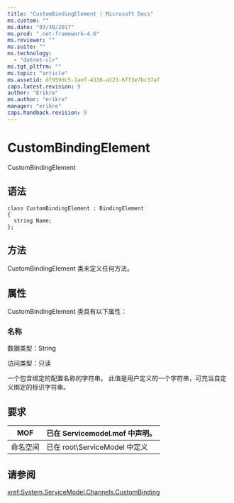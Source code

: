 ```yaml
---
title: "CustomBindingElement | Microsoft Docs"
ms.custom: ""
ms.date: "03/30/2017"
ms.prod: ".net-framework-4.6"
ms.reviewer: ""
ms.suite: ""
ms.technology: 
  - "dotnet-clr"
ms.tgt_pltfrm: ""
ms.topic: "article"
ms.assetid: df959dc5-1aef-4338-a123-6ff3e7bc37af
caps.latest.revision: 9
author: "Erikre"
ms.author: "erikre"
manager: "erikre"
caps.handback.revision: 9
---
```

# CustomBindingElement
CustomBindingElement  
  
## 语法  
  
```  
class CustomBindingElement : BindingElement  
{  
  string Name;  
};  
```  
  
## 方法  
 CustomBindingElement 类未定义任何方法。  
  
## 属性  
 CustomBindingElement 类具有以下属性：  
  
### 名称  
 数据类型：String  
  
 访问类型：只读  
  
 一个包含绑定的配置名称的字符串。  此值是用户定义的一个字符串，可充当自定义绑定的标识字符串。  
  
## 要求  
  
|MOF|已在 Servicemodel.mof 中声明。|  
|---------|------------------------------|  
|命名空间|已在 root\\ServiceModel 中定义|  
  
## 请参阅  
 <xref:System.ServiceModel.Channels.CustomBinding>